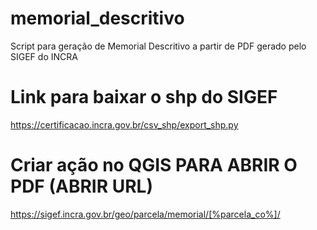 # memorial_descritivo
Script para geração de Memorial Descritivo a partir de PDF gerado pelo SIGEF do INCRA

# Link para baixar o shp do SIGEF
https://certificacao.incra.gov.br/csv_shp/export_shp.py

# Criar ação no QGIS PARA ABRIR O PDF (ABRIR URL)
https://sigef.incra.gov.br/geo/parcela/memorial/[%parcela_co%]/

